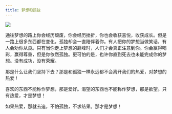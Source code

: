 ```yaml
---
title: 梦想和孤独
---
```


![](/images/fish.webp)

通往梦想的路上你会经历颓废，你会经历挫折，你也会收获喜悦，收获成长。但是一路上很多东西都在变化，孤独却会一直陪伴着你。有人把你的梦想当做笑话，有人会劝你从良。只有当你走上梦想的巅峰时，人们才会真正注意到你。你会赢得喝彩，赢得尊重，但是你依然孤独。更可怕的是，也许你直到死去也未能完成你的梦想。没有成功，没有荣耀。

那是什么让我们坚持下去？那是和孤独一样永远都不会离开我们的热爱，对梦想的热爱！

喜欢的东西不能称作梦想，那是爱好。渴望的东西也不能称作梦想，那是欲望。只有热爱，才是梦想！

如果热爱，那就去追，不怕孤独，不求结果。那才是梦想！
